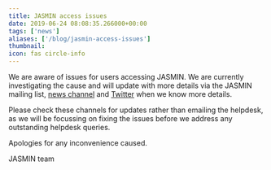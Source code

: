 ```yaml
---
title: JASMIN access issues
date: 2019-06-24 08:08:35.266000+00:00
tags: ['news']
aliases: ['/blog/jasmin-access-issues']
thumbnail: 
icon: fas circle-info
---
```

We are aware of issues for users accessing JASMIN. We are currently investigating the cause and will update with more details via the JASMIN mailing list, [news channel](/news) and [Twitter](https://twitter.com/cedanews) when we know more details.


Please check these channels for updates rather than emailing the helpdesk, as we will be focussing on fixing the issues before we address any outstanding helpdesk queries.


Apologies for any inconvenience caused.


JASMIN team

